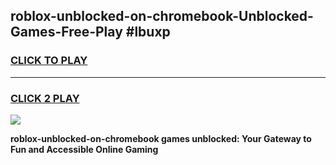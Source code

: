 
## roblox-unblocked-on-chromebook-Unblocked-Games-Free-Play #lbuxp
<h3>
<a href="https://us.freeplayer.one?title=roblox-unblocked-on-chromebook&ref=9M">CLICK TO PLAY</a></h3>
<hr>

<h3>
<a href="https://us.freeplayer.one?title=roblox-unblocked-on-chromebook&ref=9M">CLICK 2 PLAY</a>
  
</h3>

<a href="https://us.freeplayer.one?title=roblox-unblocked-on-chromebook&ref=9M"><img src="https://clearcache.store/games.png"></a>


**roblox-unblocked-on-chromebook games unblocked: Your Gateway to Fun and Accessible Online Gaming**
